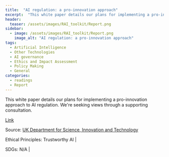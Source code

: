 ```yaml
---
title:  "AI regulation: a pro-innovation approach"  
excerpt:  "This white paper details our plans for implementing a pro-innovation approach to AI regulation. We're seeking views through a supporting consultation. (...)"  
header:
  teaser: /assets/images/RAI_toolkit/Report.png
sidebar:
  - image: /assets/images/RAI_toolkit/Report.png
    image_alt: "AI regulation: a pro-innovation approach"
tags:
  - Artificial Intelligence
  - Other Technologies
  - AI governance
  - Ethics and Impact Assessment
  - Policy Making
  - General
categories:
  - readings
  - Report
---
```

This white paper details our plans for implementing a pro-innovation approach to AI regulation. We're seeking views through a supporting consultation.

[Link](https://www.gov.uk/government/publications/ai-regulation-a-pro-innovation-approach)

Source: [UK Department for Science, Innovation and Technology](https://www.gov.uk/)

Ethical Principles: Trustworthy AI | 

SDGs: N/A | 
